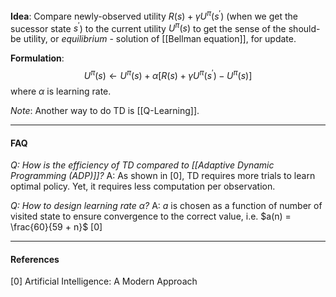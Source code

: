 **Idea**: Compare newly-observed utility $R(s) + \gamma U^{\pi}(s^{\prime})$ (when we get the sucessor state $s^{\prime}$) to the current utility $U^{\pi}(s)$ to get the sense of the should-be utility, or *equilibrium* - solution of [[Bellman equation]], for update.

**Formulation**:
$$U^{\pi}(s) \leftarrow U^{\pi}(s) + \alpha \left[ R(s) + \gamma U^{\pi}(s^{\prime}) - U^{\pi}(s)\right]$$
where $\alpha$ is learning rate.

*Note*: Another way to do TD is [[Q-Learning]].

---
#### FAQ

*Q: How is the efficiency of TD compared to [[Adaptive Dynamic Programming (ADP)]]?*
A: As shown in [0], TD requires more trials to learn optimal policy. Yet, it requires less computation per observation.

*Q: How to design learning rate $\alpha$?*
A: $a$ is chosen as a function of number of visited state to ensure convergence to the correct value, i.e. $a(n) = \frac{60}{59 + n}$ [0]

---
#### References
[0] Artificial Intelligence: A Modern Approach